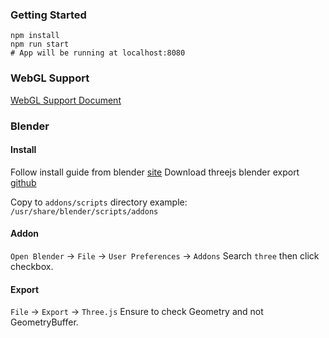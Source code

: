 ### Getting Started


```
npm install
npm run start
# App will be running at localhost:8080
```

### WebGL Support
[WebGL Support Document](https://github.com/A3P/threejs/blob/marc/documentation/webgl_support/WebGL_Support.md)


### Blender

#### Install
Follow install guide from blender [site](https://www.blender.org/download/)
Download threejs blender export [github](https://github.com/marclave/three.js/tree/dev/utils/exporters/blender)

Copy to `addons/scripts` directory
example: `/usr/share/blender/scripts/addons`

#### Addon
`Open Blender` -> `File` -> `User Preferences` -> `Addons`
Search `three` then click checkbox.

#### Export
`File` -> `Export` -> `Three.js`
Ensure to check Geometry and not GeometryBuffer.
